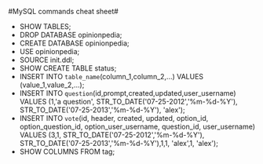 #MySQL commands cheat sheet#

* SHOW TABLES;
* DROP DATABASE opinionpedia;
* CREATE DATABASE opinionpedia;
* USE opinionpedia;
* SOURCE init.ddl;
* SHOW CREATE TABLE status;
* INSERT INTO `table_name`(column_1,column_2,...) VALUES (value_1,value_2,...);
* INSERT INTO `question`(id,prompt,created,updated,user_username) VALUES (1,'a question', STR_TO_DATE('07-25-2012','%m-%d-%Y'), STR_TO_DATE('07-25-2013','%m-%d-%Y'), 'alex');
* INSERT INTO `vote`(id, header, created, updated, option_id, option_question_id, option_user_username, question_id, user_username) VALUES (3,1, STR_TO_DATE('07-25-2012','%m-%d-%Y'), STR_TO_DATE('07-25-2013','%m-%d-%Y'),1,1, 'alex',1, 'alex');
* SHOW COLUMNS FROM tag;

